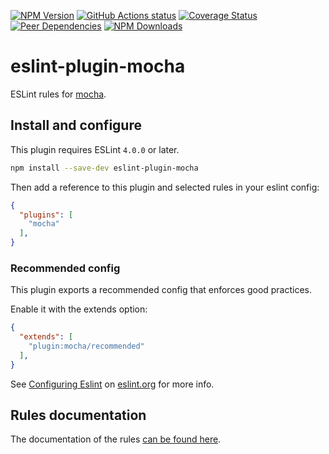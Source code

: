 [![NPM Version](https://img.shields.io/npm/v/eslint-plugin-mocha.svg?style=flat)](https://www.npmjs.org/package/eslint-plugin-mocha)
[![GitHub Actions status](https://github.com/lo1tuma/eslint-plugin-mocha/workflows/CI/badge.svg)](https://github.com/lo1tuma/eslint-plugin-mocha/actions)
[![Coverage Status](https://img.shields.io/coveralls/lo1tuma/eslint-plugin-mocha/master.svg?style=flat)](https://coveralls.io/r/lo1tuma/eslint-plugin-mocha)
[![Peer Dependencies](http://img.shields.io/david/peer/lo1tuma/eslint-plugin-mocha.svg?style=flat)](https://david-dm.org/lo1tuma/eslint-plugin-mocha#info=peerDependencies&view=table)
[![NPM Downloads](https://img.shields.io/npm/dm/eslint-plugin-mocha.svg?style=flat)](https://www.npmjs.org/package/eslint-plugin-mocha)

# eslint-plugin-mocha

ESLint rules for [mocha](http://mochajs.org/).

## Install and configure

This plugin requires ESLint `4.0.0` or later.

```bash
npm install --save-dev eslint-plugin-mocha
```

Then add a reference to this plugin and selected rules in your eslint config:

```json
{
  "plugins": [
    "mocha"
  ],
}
```

### Recommended config

This plugin exports a recommended config that enforces good practices.

Enable it with the extends option:

```json
{
  "extends": [
    "plugin:mocha/recommended"
  ],
}
```

See [Configuring Eslint](http://eslint.org/docs/user-guide/configuring) on [eslint.org](http://eslint.org) for more info.

## Rules documentation

The documentation of the rules [can be found here](docs/rules).
